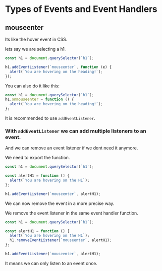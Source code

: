 # Types of Events and Event Handlers

## mouseenter

Its like the hover event in CSS.

lets say we are selecting a h1.

```js
const h1 = document.querySelector(`h1`);

h1.addEventListener(`mouseenter`, function (e) {
  alert(`You are hovering on the heading!`);
});
```

You can also do it like this:

```js
const h1 = document.querySelector(`h1`);
h1.onmouseenter = function () {
  alert(`You are hovering on the heading!`);
};
```

It is recommended to use `addEventListener`.

### With `addEventListener` we can add multiple listeners to an event.

And we can remove an event listener if we dont need it anymore.

We need to export the function.

```js
const h1 = document.querySelector(`h1`);

const alertH1 = function () {
  alert(`You are hovering on the H1`);
};

h1.addEventListener(`mouseenter`, alertH1);
```

We can now remove the event in a more precise way.

We remove the event listener in the same event handler function.

```js
const h1 = document.querySelector(`h1`);

const alertH1 = function () {
  alert(`You are hovering on the H1`);
  h1.removeEventListener(`mouseenter`, alertH1);
};

h1.addEventListener(`mouseenter`, alertH1);
```

It means we can only listen to an event once.
